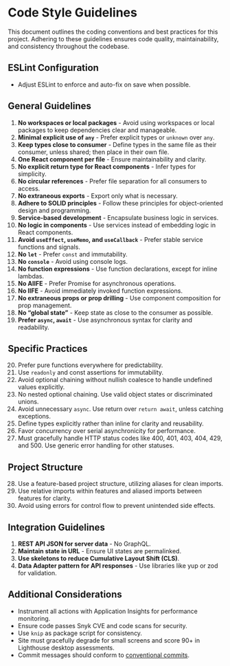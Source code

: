 # Code Style Guidelines

This document outlines the coding conventions and best practices for this project. Adhering to these guidelines ensures code quality, maintainability, and consistency throughout the codebase.

## ESLint Configuration

- Adjust ESLint to enforce and auto-fix on save when possible.

## General Guidelines

1. **No workspaces or local packages** - Avoid using workspaces or local packages to keep dependencies clear and manageable.
2. **Minimal explicit use of `any`** - Prefer explicit types or `unknown` over `any`.
3. **Keep types close to consumer** - Define types in the same file as their consumer, unless shared; then place in their own file.
4. **One React component per file** - Ensure maintainability and clarity.
5. **No explicit return type for React components** - Infer types for simplicity.
6. **No circular references** - Prefer file separation for all consumers to access.
7. **No extraneous exports** - Export only what is necessary.
8. **Adhere to SOLID principles** - Follow these principles for object-oriented design and programming.
9. **Service-based development** - Encapsulate business logic in services.
10. **No logic in components** - Use services instead of embedding logic in React components.
11. **Avoid `useEffect`, `useMemo`, and `useCallback`** - Prefer stable service functions and signals.
12. **No `let`** - Prefer `const` and immutability.
13. **No `console`** - Avoid using console logs.
14. **No function expressions** - Use function declarations, except for inline lambdas.
15. **No AIIFE** - Prefer Promise for asynchronous operations.
16. **No IIFE** - Avoid immediately invoked function expressions.
17. **No extraneous props or prop drilling** - Use component composition for prop management.
18. **No “global state”** - Keep state as close to the consumer as possible.
19. **Prefer `async`, `await`** - Use asynchronous syntax for clarity and readability.

## Specific Practices

20. Prefer pure functions everywhere for predictability.
21. Use `readonly` and const assertions for immutability.
22. Avoid optional chaining without nullish coalesce to handle undefined values explicitly.
23. No nested optional chaining. Use valid object states or discriminated unions.
24. Avoid unnecessary `async`. Use return over `return await`, unless catching exceptions.
25. Define types explicitly rather than inline for clarity and reusability.
26. Favor concurrency over serial asynchronicity for performance.
27. Must gracefully handle HTTP status codes like 400, 401, 403, 404, 429, and 500. Use generic error handling for other statuses.

## Project Structure

28. Use a feature-based project structure, utilizing aliases for clean imports.
29. Use relative imports within features and aliased imports between features for clarity.
30. Avoid using errors for control flow to prevent unintended side effects.

## Integration Guidelines

1. **REST API JSON for server data** - No GraphQL.
2. **Maintain state in URL** - Ensure UI states are permalinked.
3. **Use skeletons to reduce Cumulative Layout Shift (CLS)**.
4. **Data Adapter pattern for API responses** - Use libraries like yup or zod for validation.

## Additional Considerations

- Instrument all actions with Application Insights for performance monitoring.
- Ensure code passes Snyk CVE and code scans for security.
- Use `knip` as package script for consistency.
- Site must gracefully degrade for small screens and score 90+ in Lighthouse desktop assessments.
- Commit messages should conform to [conventional commits](https://www.conventionalcommits.org/en/v1.0.0/#specification).
